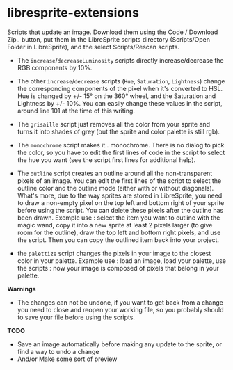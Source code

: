 # libresprite-extensions
Scripts that update an image. Download them using the Code / Download Zip.. button, put them in the LibreSprite scripts directory (Scripts/Open Folder in LibreSprite), and the select Scripts/Rescan scripts. 

- The `increase`/`decreaseLuminosity` scripts directly increase/decrease the RGB components by 10%.

- The other `increase`/`decrease` scripts (`Hue`, `Saturation`, `Lightness`) change the corresponding components of the pixel when it's converted to HSL. Hue is changed by +/- 15° on the 360° wheel, and the Saturation and Lightness by +/- 10%. 
You can easily change these values in the script, around line 101 at the time of this writing.

- The `grisaille` script just removes all the color from your sprite and turns it into shades of grey (but the sprite and color palette is still rgb). 

- The `monochrome` script makes it.. monochrome. There is no dialog to pick the color, so you have to edit the first lines of code in the script to select the hue you want (see the script first lines for additional help).

- The `outline` script creates an outline around all the non-transparent pixels of an image. You can edit the first lines of the script to select the outline color and the outline mode (either with or without diagonals). What's more, due to the way sprites are stored in LibreSprite, you need to draw a non-empty pixel on the top left and bottom right of your sprite before using the script. You can delete these pixels after the outline has been drawn.
Exemple use : select the item you want to outline with the magic wand, copy it into a new sprite at least 2 pixels larger (to give room for the outline), draw the top left and bottom right pixels, and use the script. Then you can copy the outlined item back into your project.

- the `palettize` script changes the pixels in your image to the closest color in your palette. Example use : load an image, load your palette, use the scripts : now your image is composed of pixels that belong in your palette. 

**Warnings**

- The changes can not be undone, if you want to get back from a change you need to close and reopen your working file, so you probably should to save your file before using the scripts. 

**TODO** 

- Save an image automatically before making any update to the sprite, or find a way to undo a change
- And/or Make some sort of preview
